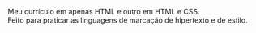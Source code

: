 Meu currículo em apenas HTML e outro em HTML e CSS. <br>
Feito para praticar as linguagens de marcação de hipertexto e de estilo.
